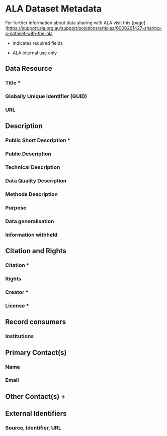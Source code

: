 # ALA Dataset Metadata

For further information about data sharing with ALA visit this [page](https://support.ala.org.au/support/solutions/articles/6000261427-sharing-a-dataset-with-the-ala

* indicates required fields
+ ALA internal use only

## Data Resource

### Title * 

### Globally Unique Identifier (GUID)

### URL

## Description

### Public Short Description *

### Public Description 

### Technical Description

### Data Quality Description

### Methods Description

### Purpose

### Data generalisation

### Information withheld

## Citation and Rights

### Citation * 

### Rights

### Creator * 

### License *

## Record consumers 

### Institutions

## Primary Contact(s)

<!--- Multiple entries are accepted, please enter each as new line under header --->

### Name

### Email

## Other Contact(s) +

<!--- Multiple entries are accepted, please enter each as new line under header --->

## External Identifiers 

### Source, Identifier,  URL

<!--- Multiple entries are accepted, please enter each as new line under header --->


